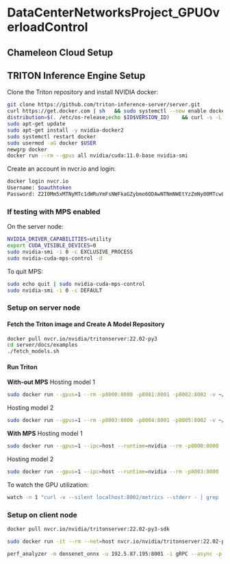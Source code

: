 # DataCenterNetworksProject_GPUOverloadControl

## Chameleon Cloud Setup ##


## TRITON Inference Engine Setup ##

Clone the Triton repository and install NVIDIA docker:
``` Bash
git clone https://github.com/triton-inference-server/server.git
curl https://get.docker.com | sh   && sudo systemctl --now enable docker
distribution=$(. /etc/os-release;echo $ID$VERSION_ID)    && curl -s -L https://nvidia.github.io/nvidia-docker/gpgkey | sudo apt-key add -    && curl -s -L https://nvidia.github.io/nvidia-docker/$distribution/nvidia-docker.list | sudo tee /etc/apt/sources.list.d/nvidia-docker.list
sudo apt-get update
sudo apt-get install -y nvidia-docker2
sudo systemctl restart docker
sudo usermod -aG docker $USER
newgrp docker
docker run --rm --gpus all nvidia/cuda:11.0-base nvidia-smi
``` 

Create an account in nvcr.io and login:
``` Bash
docker login nvcr.io
Username: $oauthtoken
Password: Z2I0Mm5xMTNyMTc1dWRuYmFsNWFkaGZybmo6ODAwNTNmNWEtYzZmNy00MTcwLTljYzUtNWFjMDVkM2FlMjlh
``` 

### If testing with MPS enabled ###

On the server node:
``` Bash
NVIDIA_DRIVER_CAPABILITIES=utility
export CUDA_VISIBLE_DEVICES=0
sudo nvidia-smi -i 0 -c EXCLUSIVE_PROCESS
sudo nvidia-cuda-mps-control -d
``` 

To quit MPS:
``` Bash
sudo echo quit | sudo nvidia-cuda-mps-control
sudo nvidia-smi -i 0 -c DEFAULT
``` 
### Setup on server node ###

#### Fetch the Triton image and Create A Model Repository ####
``` Bash
docker pull nvcr.io/nvidia/tritonserver:22.02-py3
cd server/docs/examples
./fetch_models.sh
```
#### Run Triton ####

**With-out MPS**
Hosting model 1
``` Bash
sudo docker run --gpus=1 --rm -p8000:8000 -p8001:8001 -p8002:8002 -v ~/gpuoverload/server/docs/examples/model_repository:/models nvcr.io/nvidia/tritonserver:22.02-py3 tritonserver --model-repository=/models
```
Hosting model 2
``` Bash
sudo docker run --gpus=1 --rm -p8003:8000 -p8004:8001 -p8005:8002 -v ~/gpuoverload/server/docs/examples/model_repository:/models nvcr.io/nvidia/tritonserver:22.02-py3 tritonserver --model-repository=/models
```

**With MPS**
Hosting model 1
``` Bash
sudo docker run --gpus=1 --ipc=host --runtime=nvidia --rm -p8000:8000 -p8001:8001 -p8002:8002 -v ~/gpuoverload/server/docs/examples/model_repository:/models nvcr.io/nvidia/tritonserver:22.02-py3 tritonserver --model-repository=/models
```
Hosting model 2
``` Bash
sudo docker run --gpus=1 --ipc=host --runtime=nvidia --rm -p8003:8000 -p8004:8001 -p8005:8002 -v ~/gpuoverload/server/docs/examples/model_repository:/models nvcr.io/nvidia/tritonserver:22.02-py3 tritonserver --model-repository=/models
```

To watch the GPU utilization:
``` Bash
watch -n 1 "curl -v --silent localhost:8002/metrics --stderr - | grep 'nv_gpu_utilization\|nv_gpu_power_usage'"
```

### Setup on client node ###

``` Bash
docker pull nvcr.io/nvidia/tritonserver:22.02-py3-sdk

sudo docker run -it --rm --net=host nvcr.io/nvidia/tritonserver:22.02-py3-sdk

perf_analyzer -m densenet_onnx -u 192.5.87.195:8001 -i gRPC --async -p 1000 --request-rate-range 100:200:5 --request-distribution poisson -s 100 -b 1 -f stats.csv
```





